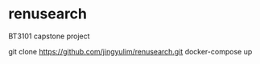 # renusearch
BT3101 capstone project

git clone https://github.com/jingyulim/renusearch.git
docker-compose up
